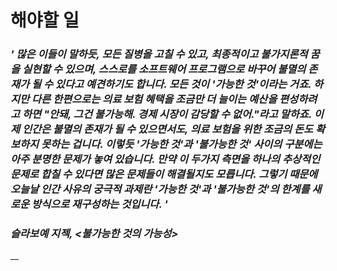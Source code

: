 # 해야할 일





### _' 많은 이들이 말하듯, 모든 질병을 고칠 수 있고, 최종적이고 불가지론적 꿈을 실현할 수 있으며, 스스로를 소프트웨어 프로그램으로 바꾸어 불멸의 존재가 될 수 있다고 예견하기도 합니다. 모든 것이 '가능한 것'이라는 거죠. 하지만 다른 한편으로는 의료 보험 혜택을 조금만 더 늘이는 예산을 편성하려고 하면 "안돼, 그건 불가능해. 경제 시장이 감당할 수 없어."라고 말하죠. 이제 인간은 불멸의 존재가 될 수 있으면서도, 의료 보험을 위한 조금의 돈도 확보하지 못하는 겁니다. 이렇듯 '가능한 것'과 '불가능한 것' 사이의 구분에는 아주 분명한 문제가 놓여 있습니다. 만약 이 두가지 측면을 하나의 추상적인 문제로 합칠 수 있다면 많은 문제들이 해결될지도 모릅니다. 그렇기 때문에 오늘날 인간 사유의 궁극적 과제란 '가능한 것'과 '불가능한 것'의 한계를 새로운 방식으로 재구성하는 것입니다. '_

### _슬라보예 지젝, <불가능한 것의 가능성>_

__

